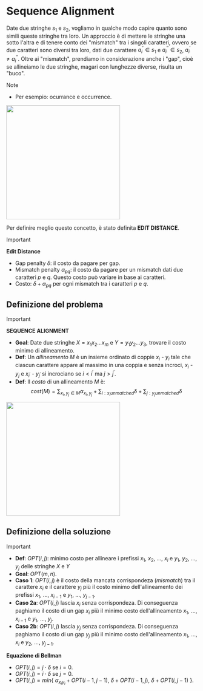 # Sequence Alignment

Date due stringhe $s_{1}$ e $s_{2}$, vogliamo in qualche modo capire quanto sono simili queste stringhe tra loro. Un approccio è di mettere le stringhe una sotto l'altra e di tenere conto dei "mismatch" tra i singoli caratteri, ovvero se due caratteri sono diversi tra loro, dati due carattere $a_{i}^{'} \in s_{1}$ e $a_{i}^{''} \in s_{2}$, $a_{i}^{'} \neq a_{i}^{''}$. Oltre ai "mismatch", prendiamo in considerazione anche i "gap", cioè se allineiamo le due stringhe, magari con lunghezze diverse, risulta un "buco".

> [!NOTE]
> - Per esempio: ocurrance e occurrence.

<img src="seqAl/misgapex.png" width="300" />

Per definire meglio questo concetto, è stato definita **EDIT DISTANCE**.
> [!IMPORTANT]
> **Edit Distance**  
> - Gap penalty $\delta$: il costo da pagare per gap.
> - Mismatch penalty $\alpha_{pq}$: il costo da pagare per un mismatch dati due caratteri $p$ e $q$. Questo costo può variare in base ai caratteri.
> - Costo: $\delta + \alpha_{pq}$ per ogni mismatch tra i caratteri $p$ e $q$.

## Definizione del problema

> [!IMPORTANT]
> **SEQUENCE ALIGNMENT**
> - **Goal**: Date due stringhe $X = x_{1}x_{2}...x_{m}$ e $Y = y_{1}y_{2}...y_{3}$, trovare il costo minimo di allineamento.
> - **Def**: Un *allineamento* $M$ è un insieme ordinato di coppie $x_{i}$ - $y_{i}$ tale che ciascun carattere appare al massimo in una coppia e senza incroci, $x_{i}$ - $y_{j}$ e $x_{i^{'}}$ - $y_{j^{'}}$ si incrociano se $i < i^{'}$ ma $j > j^{'}$.
> - **Def**: Il *costo* di un allineamento $M$ è:  
$$cost(M)
=
\sum_{x_{i}, y_{j}\in M}{\alpha_{x_{i}, y_{j}}} + 
\sum_{i: x_{i} unmatched}{\delta} + 
\sum_{j: y_{j} unmatched}{\delta} 
$$

<img src="seqAl/allineamento.png" width="300" />

## Definizione della soluzione

> [!IMPORTANT]
> - **Def**: $OPT(i, j)$: minimo costo per allineare i prefissi $x_{1}$, $x_{2}$, ..., $x_{i}$ e $y_{1}$, $y_{2}$, ..., $y_{j}$ delle stringhe $X$ e $Y$
> - **Goal**: $OPT(m, n)$.
> - **Caso 1**: $OPT(i, j)$ è il costo della mancata corrispondeza (*mismatch*) tra il carattere $x_{i}$ e il carattere $y_{j}$ più il costo minimo dell'allineamento dei prefissi $x_{1}$, ..., $x_{i - 1}$ e $y_{1}$, ..., $y_{j - 1}$.
> - **Caso 2a**: $OPT(i, j)$ lascia $x_{i}$ senza corrispondeza. Di conseguenza paghiamo il costo di un gap $x_{i}$ più il minimo costo dell'allineamento $x_{1}$, ..., $x_{i - 1}$ e $y_{1}$, ..., $y_{j}$.
> - **Caso 2b**: $OPT(i, j)$ lascia $y_{j}$ senza corrispondeza. Di conseguenza paghiamo il costo di un gap $y_{j}$ più il minimo costo dell'allineamento $x_{1}$, ..., $x_{i}$ e $y_{2}$, ..., $y_{j - 1}$.

**Equazione di Bellman**

- $OPT(i, j) = j \cdot \delta$ se $i = 0$. 
- $OPT(i, j) = i \cdot \delta$ se $j = 0$. 
- $OPT(i, j) = min${ $\alpha_{x_{i}y_{i}} + OPT(i - 1, j - 1)$, $\delta + OPT(i - 1, j)$, $\delta + OPT(i, j - 1)$ }.

